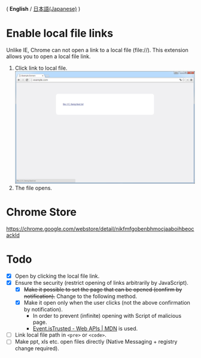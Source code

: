 ( **English** / [日本語(Japanese)](README-ja.md) )

# Enable local file links
Unlike IE, Chrome can not open a link to a local file (file://).
This extension allows you to open a local file link.

1. Click link to local file.<br>
    <img src="chrome-store/screenshot-01.png" width="640px;">
1. The file opens.

# Chrome Store
https://chrome.google.com/webstore/detail/nikfmfgobenbhmocjaaboihbeocackld

# Todo
- [x] Open by clicking the local file link.
- [x] Ensure the security (restrict opening of links arbitrarily by JavaScript).
    - [x] ~~Make it possible to set the page that can be opened (confirm by notification).~~ Change to the following method.
    - [x] Make it open only when the user clicks (not the above confirmation by notification).
        - In order to prevent (infinite) opening with Script of malicious page.
        - [Event.isTrusted - Web APIs | MDN](https://developer.mozilla.org/en/docs/Web/API/Event/isTrusted "https://developer.mozilla.org/en/docs/Web/API/Event/isTrusted") is used.
- [ ] Link local file path in `<pre>` or `<code>`.
- [ ] Make ppt, xls etc. open files directly (Native Messaging + registry change required).
